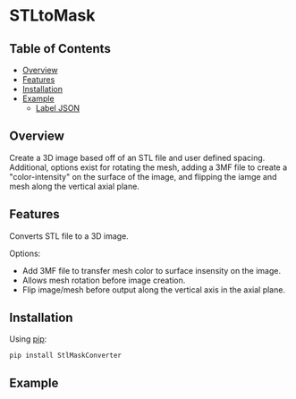 # STLtoMask

## Table of Contents

- [Overview](#overview)
- [Features](#features)
- [Installation](#installation)
- [Example](#example)
  - [Label JSON](#label-json)

  
## Overview

Create a 3D image based off of an STL file and user defined spacing. Additional, options exist for rotating the mesh, adding a 3MF file to create a "color-intensity" on the surface of the image, and flipping the iamge and mesh along the vertical axial plane.

## Features

Converts STL file to a 3D image.

Options:
  - Add 3MF file to transfer mesh color to surface insensity on the image.
  - Allows mesh rotation before image creation.
  - Flip image/mesh before output along the vertical axis in the axial plane.


## Installation
Using [pip](https://pip.pypa.io/en/stable/):
```
pip install StlMaskConverter
```

## Example
